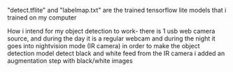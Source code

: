 "detect.tflite" and "labelmap.txt" are the trained tensorflow lite models that i trained on my computer

How i intend for my object detection to work-
there is 1 usb web camera source, and during the day it is a regular webcam and during the night it goes into nightvision mode (IR camera)
in order to make the object detection model detect black and white feed from the IR camera i added an augmentation step with black/white images

